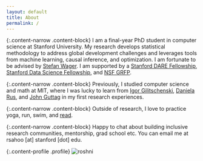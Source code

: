 ```yaml
---
layout: default
title: About
permalink: /
---
```


{:.content-narrow .content-block}
I am a final-year PhD student in computer science at Stanford University. My research develops statistical methodology to address global development challenges and leverages tools from machine learning, causal inference, and optimization. I am fortunate to be advised by [Stefan Wager](https://web.stanford.edu/~swager/). I am supported by a [Stanford DARE Fellowship](https://vpge.stanford.edu/fellowships-funding/dare), [Stanford Data Science Fellowship](https://datascience.stanford.edu/programs/stanford-data-science-scholars-program), and [NSF GRFP](https://www.nsfgrfp.org/).   

{:.content-narrow .content-block}
Previously, I studied computer science and math at MIT, where I was lucky to learn from [Igor Gilitschenski](https://www.gilitschenski.org/igor/), [Daniela Rus](http://danielarus.csail.mit.edu/), and [John Guttag](https://people.csail.mit.edu/guttag/) in my first research experiences.

{:.content-narrow .content-block}
Outside of research, I love to practice yoga, run, swim, and [read](https://www.goodreads.com/user/show/90432444-roshni-sahoo).

{:.content-narrow .content-block}
Happy to chat about building inclusive research communities, mentorship, grad school etc. You can email me at rsahoo [at] stanford [dot] edu.

{:.content-profile .profile}
![roshni](/imgs/zion.jpg)

